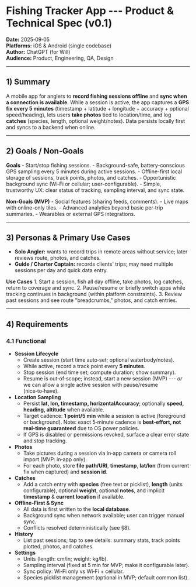 # Fishing Tracker App --- Product & Technical Spec (v0.1)

**Date:** 2025‑09‑05\
**Platforms:** iOS & Android (single codebase)\
**Author:** ChatGPT (for Will)\
**Audience:** Product, Engineering, QA, Design

------------------------------------------------------------------------

## 1) Summary

A mobile app for anglers to **record fishing sessions offline** and
**sync when a connection is available**. While a session is active, the
app captures a **GPS fix every 5 minutes** (timestamp + latitude +
longitude + accuracy + optional speed/heading), lets users **take
photos** tied to location/time, and log **catches** (species, length,
optional weight/notes). Data persists locally first and syncs to a
backend when online.

------------------------------------------------------------------------

## 2) Goals / Non‑Goals

**Goals** - Start/stop fishing sessions. - Background-safe,
battery-conscious GPS sampling every 5 minutes during active sessions. -
Offline-first local storage of sessions, track points, photos, and
catches. - Opportunistic background sync (Wi‑Fi or cellular;
user-configurable). - Simple, trustworthy UX: clear status of tracking,
sampling interval, and sync state.

**Non‑Goals (MVP)** - Social features (sharing feeds, comments). - Live
maps with online-only tiles. - Advanced analytics beyond basic per‑trip
summaries. - Wearables or external GPS integrations.

------------------------------------------------------------------------

## 3) Personas & Primary Use Cases

-   **Solo Angler:** wants to record trips in remote areas without
    service; later reviews route, photos, and catches.
-   **Guide / Charter Captain:** records clients' trips; may need
    multiple sessions per day and quick data entry.

**Use Cases** 1. Start a session, fish all day offline, take photos, log
catches, return to coverage and sync. 2. Pause/resume or briefly switch
apps while tracking continues in background (within platform
constraints). 3. Review past sessions and see route "breadcrumbs,"
photos, and catch entries.

------------------------------------------------------------------------

## 4) Requirements

### 4.1 Functional

-   **Session Lifecycle**
    -   Create session (start time auto‑set; optional waterbody/notes).
    -   While active, record a track point every **5 minutes**.
    -   Stop session (end time set; compute duration; show summary).
    -   Resume is out‑of‑scope; instead, start a new session (MVP) ---
        *or* we can allow a single active session with pause/resume
        (nice‑to‑have).
-   **Location Sampling**
    -   Persist **lat, lon, timestamp, horizontalAccuracy**; optionally
        **speed, heading, altitude** when available.
    -   Target cadence: **1 point/5 min** while a session is active
        (foreground or background). Note: exact 5‑minute cadence is
        **best‑effort, not real‑time guaranteed** due to OS power
        policies.
    -   If GPS is disabled or permissions revoked, surface a clear error
        state and stop tracking.
-   **Photos**
    -   Take pictures during a session via in‑app camera or camera roll
        import (MVP: in‑app only).
    -   For each photo, store **file path/URI**, **timestamp**,
        **lat/lon** (from current fix when captured) and **session id**.
-   **Catches**
    -   Add a catch entry with **species** (free text or picklist),
        **length** (units configurable), optional **weight**, optional
        **notes**, and implicit **timestamp** & **current location** if
        available.
-   **Offline‑First & Sync**
    -   All data is first written to the **local database**.
    -   Background sync when network available; user can trigger manual
        sync.
    -   Conflicts resolved deterministically (see §8).
-   **History**
    -   List past sessions; tap to see details: summary stats, track
        points plotted, photos, and catches.
-   **Settings**
    -   Units (length: cm/in; weight: kg/lb).
    -   Sampling interval (fixed at 5 min for MVP; make it configurable
        later).
    -   Sync policy: Wi‑Fi only vs Wi‑Fi + cellular.
    -   Species picklist management (optional in MVP; default common
        list).
